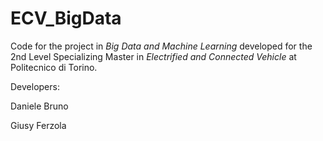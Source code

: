 # ECV_BigData
Code for the project in *Big Data and Machine Learning* developed for the 2nd Level Specializing Master in *Electrified and Connected Vehicle* at Politecnico di Torino.

Developers:

Daniele Bruno

Giusy Ferzola
